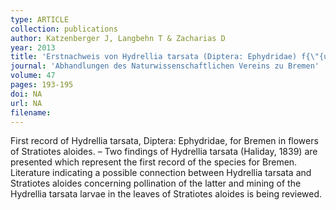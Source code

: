 ```yaml
---
type: ARTICLE
collection: publications
author: Katzenberger J, Langbehn T & Zacharias D
year: 2013
title: 'Erstnachweis von Hydrellia tarsata (Diptera: Ephydridae) f{\"{u}}r Bremen in Bl{\"{u}}ten von Stratiotes aloides'
journal: 'Abhandlungen des Naturwissenschaftlichen Vereins zu Bremen'
volume: 47
pages: 193-195
doi: NA
url: NA
filename:
---
```

First record of Hydrellia tarsata, Diptera: Ephydridae, for Bremen in flowers of Stratiotes aloides. – Two findings of Hydrellia tarsata (Haliday, 1839) are presented which represent the first record of the species for Bremen. Literature indicating a possible connection between Hydrellia tarsata and Stratiotes aloides concerning pollination of the latter and mining of the Hydrellia tarsata larvae in the leaves of Stratiotes aloides is being reviewed.
